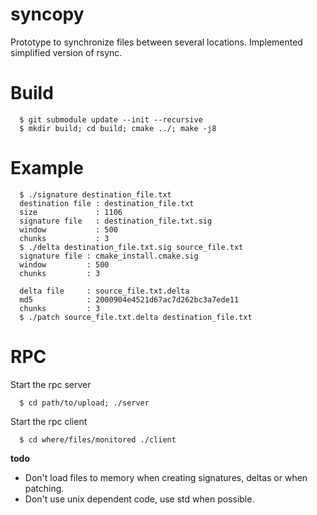 # syncopy

Prototype to synchronize files between several locations.
Implemented simplified version of rsync.

# Build

      $ git submodule update --init --recursive
      $ mkdir build; cd build; cmake ../; make -j8

# Example

      $ ./signature destination_file.txt
      destination file : destination_file.txt
      size             : 1106
      signature file   : destination_file.txt.sig
      window           : 500
      chunks           : 3
      $ ./delta destination_file.txt.sig source_file.txt
      signature file : cmake_install.cmake.sig
      window         : 500
      chunks         : 3

      delta file     : source_file.txt.delta
      md5            : 2000904e4521d67ac7d262bc3a7ede11
      chunks         : 3
      $ ./patch source_file.txt.delta destination_file.txt


# RPC
Start the rpc server

      $ cd path/to/upload; ./server

Start the rpc client

      $ cd where/files/monitored ./client

**todo**

- Don't load files to memory when creating signatures, deltas or when patching.
- Don't use unix dependent code, use std when possible.
